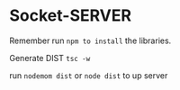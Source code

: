 # Socket-SERVER

Remember run ```npm to install``` the libraries.


Generate DIST ```tsc -w```

run ```nodemom dist``` or ```node dist``` to up server
